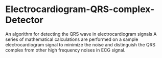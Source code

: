 # Electrocardiogram-QRS-complex-Detector
An algorithm for detecting the QRS wave in electrocardiogram signals
A series of  mathematical calculations are performed on a sample electrocardiogram signal to minimize the noise and distinguish the QRS complex from other high frequency noises in ECG signal.
